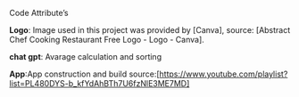 Code Attribute’s 

**Logo**: Image used in this project was provided by [Canva], source: [Abstract Chef Cooking Restaurant Free Logo - Logo - Canva].

**chat gpt**: Avarage calculation and sorting

**App**:App construction and build source:[https://www.youtube.com/playlist?list=PL480DYS-b_kfYdAhBTh7U6fzNlE3ME7MD]

